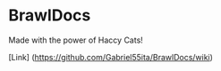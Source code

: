 # BrawlDocs
Made with the power of Haccy Cats!

[Link] (https://github.com/Gabriel55ita/BrawlDocs/wiki)
